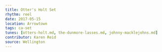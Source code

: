```yaml
---
title: Otter's Holt Set
rhythm: reel
date: 2017-05-15
location: Arrowtown
tags: ca-set
tunes: [otters-holt.md, the-dunmore-lasses.md, johnny-macklejohns.md]
contributor: Karen Reid
source: Wellington
---
```

